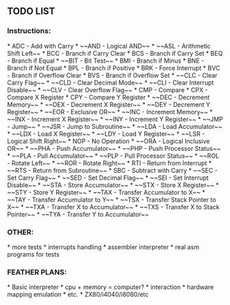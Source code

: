 <h2>TODO LIST</h2>

<h3>Instructions:</h3>
* ADC - Add with Carry
* ~~AND - Logical AND~~
* ~~ASL - Arithmetic Shift Left~~
* BCC - Branch if Carry Clear
* BCS - Branch if Carry Set
* BEQ - Branch if Equal
* ~~BIT - Bit Test~~
* BMI - Branch if Minus
* BNE - Branch if Not Equal
* BPL - Branch if Positive
* BRK - Force Interrupt
* BVC - Branch if Overflow Clear
* BVS - Branch if Overflow Set
* ~~CLC - Clear Carry Flag~~
* ~~CLD - Clear Decimal Mode~~
* ~~CLI - Clear Interrupt Disable~~
* ~~CLV - Clear Overflow Flag~~
* CMP - Compare
* CPX - Compare X Register
* CPY - Compare Y Register
* ~~DEC - Decrement Memory~~
* ~~DEX - Decrement X Register~~
* ~~DEY - Decrement Y Register~~
* ~~EOR - Exclusive OR~~
* ~~INC - Increment Memory~~
* ~~INX - Increment X Register~~
* ~~INY - Increment Y Register~~
* ~~JMP - Jump~~
* ~~JSR - Jump to Subroutine~~
* ~~LDA - Load Accumulator~~
* ~~LDX - Load X Register~~
* ~~LDY - Load Y Register~~
* ~~LSR - Logical Shift Right~~
* NOP - No Operation
* ~~ORA - Logical Inclusive OR~~
* ~~PHA - Push Accumulator~~
* ~~PHP - Push Processor Status~~
* ~~PLA - Pull Accumulator~~
* ~~PLP - Pull Processor Status~~
* ~~ROL - Rotate Left~~
* ~~ROR - Rotate Right~~
* RTI - Return from Interrupt
* ~~RTS - Return from Subroutine~~
* SBC - Subtract with Carry
* ~~SEC - Set Carry Flag~~
* ~~SED - Set Decimal Flag~~
* ~~SEI - Set Interrupt Disable~~
* ~~STA - Store Accumulator~~
* ~~STX - Store X Register~~
* ~~STY - Store Y Register~~
* ~~TAX - Transfer Accumulator to X~~
* ~~TAY - Transfer Accumulator to Y~~
* ~~TSX - Transfer Stack Pointer to X~~
* ~~TXA - Transfer X to Accumulator~~
* ~~TXS - Transfer X to Stack Pointer~~
* ~~TYA - Transfer Y to Accumulator~~

<h3>OTHER:</h3>
* more tests
* interrupts handling
* assembler interpreter
* real asm programs for tests

<h3>FEATHER PLANS:</h3>
* Basic interpreter
* cpu + memory = computer?
    * interaction
    * hardware mapping emulation
    * etc.
* ZX80/i4040/i8080/etc